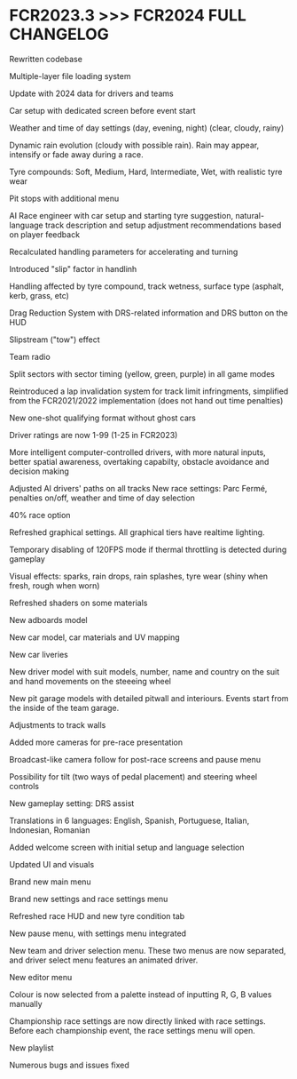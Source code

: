# FCR2023.3 >>> FCR2024 FULL CHANGELOG


Rewritten codebase

Multiple-layer file loading system

Update with 2024 data for drivers and teams

Car setup with dedicated screen before event start

Weather and time of day settings (day, evening, night) (clear, cloudy, rainy)

Dynamic rain evolution (cloudy with possible rain). Rain may appear, intensify or fade away during a race.

Tyre compounds: Soft, Medium, Hard, Intermediate, Wet, with realistic tyre wear

Pit stops with additional menu

AI Race engineer with car setup and starting tyre suggestion, natural-language track description and setup adjustment recommendations based on player feedback

Recalculated handling parameters for accelerating and turning

Introduced "slip" factor in handlinh

Handling affected by tyre compound, track wetness, surface type (asphalt, kerb, grass, etc)

Drag Reduction System with DRS-related information and DRS button on the HUD

Slipstream ("tow") effect

Team radio

Split sectors with sector timing (yellow, green, purple) in all game modes

Reintroduced a lap invalidation system for track limit infringments, simplified from the FCR2021/2022 implementation (does not hand out time penalties)

New one-shot qualifying format without ghost cars

Driver ratings are now 1-99 (1-25 in FCR2023)

More intelligent computer-controlled drivers, with more natural inputs, better spatial awareness, overtaking capabilty, obstacle avoidance and decision making

Adjusted AI drivers' paths on all tracks
New race settings: Parc Fermé, penalties on/off, weather and time of day selection

40% race option

Refreshed graphical settings. All graphical tiers have realtime lighting.

Temporary disabling of 120FPS mode if thermal throttling is detected during gameplay

Visual effects: sparks, rain drops, rain splashes, tyre wear (shiny when fresh, rough when worn)

Refreshed shaders on some materials

New adboards model

New car model, car materials and UV mapping

New car liveries

New driver model with suit models, number, name and country on the suit and hand movements on the steeeing wheel

New pit garage models with detailed pitwall and interiours. Events start from the inside of the team garage.

Adjustments to track walls

Added more cameras for pre-race presentation

Broadcast-like camera follow for post-race screens and pause menu

Possibility for tilt (two ways of pedal placement) and steering wheel controls

New gameplay setting: DRS assist

Translations in 6 languages: English, Spanish, Portuguese, Italian, Indonesian, Romanian

Added welcome screen with initial setup and language selection

Updated UI and visuals

Brand new main menu

Brand new settings and race settings menu

Refreshed race HUD and new tyre condition tab

New pause menu, with settings menu integrated

New team and driver selection menu. These two menus are now separated, and driver select menu features an animated driver.

New editor menu

Colour is now selected from a palette instead of inputting R, G, B values manually

Championship race settings are now directly linked with race settings. Before each championship event, the race settings menu will open.

New playlist

Numerous bugs and issues fixed